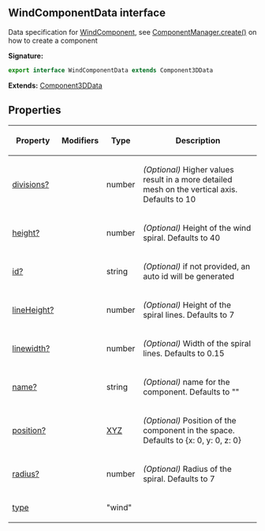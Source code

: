 
## WindComponentData interface

Data specification for [WindComponent](/reference/windcomponent.md)<!-- -->, see [ComponentManager.create()](/reference/componentmanager/create.md) on how to create a component

**Signature:**

```typescript
export interface WindComponentData extends Component3DData 
```
**Extends:** [Component3DData](/reference/component3ddata.md)

## Properties

<table><thead><tr><th>

Property


</th><th>

Modifiers


</th><th>

Type


</th><th>

Description


</th></tr></thead>
<tbody><tr><td>

[divisions?](/reference/windcomponentdata/divisions.md)


</td><td>


</td><td>

number


</td><td>

_(Optional)_ Higher values result in a more detailed mesh on the vertical axis. Defaults to 10


</td></tr>
<tr><td>

[height?](/reference/windcomponentdata/height.md)


</td><td>


</td><td>

number


</td><td>

_(Optional)_ Height of the wind spiral. Defaults to 40


</td></tr>
<tr><td>

[id?](/reference/windcomponentdata/id.md)


</td><td>


</td><td>

string


</td><td>

_(Optional)_ if not provided, an auto id will be generated


</td></tr>
<tr><td>

[lineHeight?](/reference/windcomponentdata/lineheight.md)


</td><td>


</td><td>

number


</td><td>

_(Optional)_ Height of the spiral lines. Defaults to 7


</td></tr>
<tr><td>

[linewidth?](/reference/windcomponentdata/linewidth.md)


</td><td>


</td><td>

number


</td><td>

_(Optional)_ Width of the spiral lines. Defaults to 0.15


</td></tr>
<tr><td>

[name?](/reference/windcomponentdata/name.md)


</td><td>


</td><td>

string


</td><td>

_(Optional)_ name for the component. Defaults to ""


</td></tr>
<tr><td>

[position?](/reference/windcomponentdata/position.md)


</td><td>


</td><td>

[XYZ](/reference/xyz.md)


</td><td>

_(Optional)_ Position of the component in the space. Defaults to {<!-- -->x: 0, y: 0, z: 0<!-- -->}


</td></tr>
<tr><td>

[radius?](/reference/windcomponentdata/radius.md)


</td><td>


</td><td>

number


</td><td>

_(Optional)_ Radius of the spiral. Defaults to 7


</td></tr>
<tr><td>

[type](/reference/windcomponentdata/type.md)


</td><td>


</td><td>

"wind"


</td><td>


</td></tr>
</tbody></table>
